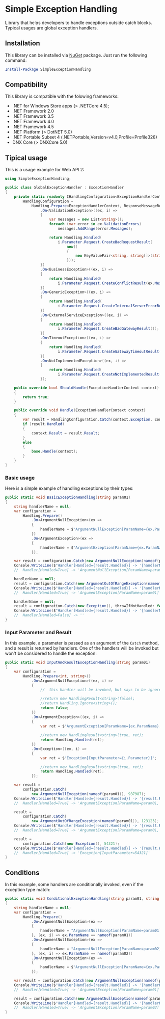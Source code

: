 # Simple Exception Handling
Library that helps developers to handle exceptions outside catch blocks. Typical usages are global exception handlers.

## Installation 
This library can be installed via [NuGet](https://www.nuget.org/packages/SimpleExceptionHandling/) package. Just run the following command:

```powershell
Install-Package SimpleExceptionHandling
```

## Compatibility

This library is compatible with the folowing frameworks:

* .NET for Windows Store apps (> .NETCore 4.5);
* .NET Framework 2.0
* .NET Framework 3.5
* .NET Framework 4.0
* .NET Framework 4.5
* .NET Platform (> DotNET 5.0)
* .NET Portable Subset 4 (.NETPortable,Version=v4.0,Profile=Profile328)
* DNX Core (> DNXCore 5.0)

## Tipical usage

This is a usage example for Web API 2:

```csharp
using SimpleExceptionHandling;

public class GlobalExceptionHandler : ExceptionHandler
{
	private static readonly IHandlingConfiguration<ExceptionHandlerContext, ResponseMessageResult>
		HandlingConfiguration =
			Handling.Prepare<ExceptionHandlerContext, ResponseMessageResult>()
				.On<ValidationException>((ex, i) =>
				{
					var messages = new List<string>();
					foreach (var error in ex.ValidationErrors)
						messages.AddRange(error.Messages);

					return Handling.Handled(
						i.Parameter.Request.CreateBadRequestResult(
							new[]
							{
								new KeyValuePair<string, string[]>(string.Empty, messages.ToArray())
							}));
				})
				.On<BusinessException>((ex, i) =>
				{
					return Handling.Handled(
						i.Parameter.Request.CreateConflictResult(ex.Message));
				})
				.On<GenericException>((ex, i) =>
				{
					return Handling.Handled(
						i.Parameter.Request.CreateInternalServerErrorResult(ex.Message));
				})
				.On<ExternalServiceException>((ex, i) =>
				{
					return Handling.Handled(
						i.Parameter.Request.CreateBadGatewayResult());
				})
				.On<TimeoutException>((ex, i) =>
				{
					return Handling.Handled(
						i.Parameter.Request.CreateGatewayTimeoutResult());
				})
				.On<NotImplementedException>((ex, i) =>
				{
					return Handling.Handled(
						i.Parameter.Request.CreateNotImplementedResult());
				});

	public override bool ShouldHandle(ExceptionHandlerContext context)
	{
		return true;
	}

	public override void Handle(ExceptionHandlerContext context)
	{
		var result = HandlingConfiguration.Catch(context.Exception, context, false);
		if (result.Handled)
		{
			context.Result = result.Result;
		}
		else
		{
			base.Handle(context);
		}
	}
}
```

### Basic usage

Here is a simple example of handling exceptions by their types:

```csharp
public static void BasicExceptionHandling(string param01)
{
	string handlerName = null;
	var configuration =
		Handling.Prepare()
			.On<ArgumentNullException>(ex =>
			{
				handlerName = $"ArgumentNullException[ParamName={ex.ParamName}]";
			})
			.On<ArgumentException>(ex =>
			{
				handlerName = $"ArgumentException[ParamName={ex.ParamName}]";
			});

	var result = configuration.Catch(new ArgumentNullException(nameof(param01)));
	Console.WriteLine($"Handler[Handled={result.Handled}] -> '{handlerName}'");
	//  Handler[Handled=True] -> 'ArgumentNullException[ParamName=param01]'

	handlerName = null;
	result = configuration.Catch(new ArgumentOutOfRangeException(nameof(param01)));
	Console.WriteLine($"Handler[Handled={result.Handled}] -> '{handlerName}'");
	//  Handler[Handled=True] -> 'ArgumentException[ParamName=param01]'

	handlerName = null;
	result = configuration.Catch(new Exception(), throwIfNotHandled: false);
	Console.WriteLine($"Handler[Handled={result.Handled}] -> '{handlerName}'");
	//  Handler[Handled=False] -> ''
}
```

### Input Parameter and Result

In this example, a parameter is passed as an argument of the `Catch` method, and a result is returned by handlers. One of the handlers will be invoked but won't be considered to handle the exception:

```csharp
public static void InputAndResultExceptionHandling(string param01)
{
	var configuration =
		Handling.Prepare<int, string>()
			.On<ArgumentNullException>((ex, i) =>
			{
				//  this handler will be invoked, but says to be ignored

				//return new HandlingResult<string>(false);
				//return Handling.Ignore<string>();
				return false;
			})
			.On<ArgumentException>((ex, i) =>
			{
				var ret = $"ArgumentException[ParamName={ex.ParamName}, InputParameter={i.Parameter}]";
				
				//return new HandlingResult<string>(true, ret);
				return Handling.Handled(ret);
			})
			.On<Exception>((ex, i) =>
			{
				var ret = $"Exception[InputParameter={i.Parameter}]";

				//return new HandlingResult<string>(true, ret);
				return Handling.Handled(ret);
			});

	var result = 
		configuration.Catch(
			new ArgumentNullException(nameof(param01)), 987987);
	Console.WriteLine($"Handler[Handled={result.Handled}] -> '{result.Result}'");
	//  Handler[Handled=True] -> 'ArgumentException[ParamName=param01, InputParameter=987987]'

	result = 
		configuration.Catch(
			new ArgumentOutOfRangeException(nameof(param01)), 123123);
	Console.WriteLine($"Handler[Handled={result.Handled}] -> '{result.Result}'");
	//  Handler[Handled=True] -> 'ArgumentException[ParamName=param01, InputParameter=123123]'

	result =
		configuration.Catch(new Exception(), 54321);
	Console.WriteLine($"Handler[Handled={result.Handled}] -> '{result.Result}'");
	//  Handler[Handled=True] -> 'Exception[InputParameter=54321]'
}
```

## Conditions

In this example, some handlers are conditionally invoked, even if the exception type match:

```csharp
public static void ConditionalExceptionHandling(string param01, string param02, string param03)
{
	string handlerName = null;
	var configuration =
		Handling.Prepare()
			.On<ArgumentNullException>(ex =>
			{
				handlerName = "ArgumentNullException[ParamName=param01]";
			}, (ex, i) => ex.ParamName == nameof(param01))
			.On<ArgumentNullException>(ex =>
			{
				handlerName = "ArgumentNullException[ParamName=param02]";
			}, (ex, i) => ex.ParamName == nameof(param02))
			.On<ArgumentNullException>(ex =>
			{
				handlerName = $"ArgumentNullException[ParamName={ex.ParamName}]";
			});

	var result = configuration.Catch(new ArgumentNullException(nameof(param01)));
	Console.WriteLine($"Handler[Handled={result.Handled}] -> '{handlerName}'");
	//  Handler[Handled=True] -> 'ArgumentException[ParamName=param01]'

	result = configuration.Catch(new ArgumentNullException(nameof(param03)));
	Console.WriteLine($"Handler[Handled={result.Handled}] -> '{handlerName}'");
	//  Handler[Handled=True] -> 'ArgumentException[ParamName=param03]'
}
```

